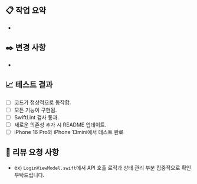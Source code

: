## 📋 작업 요약
- 
## ✒️ 변경 사항
- 
## 📈 테스트 결과
- [ ] 코드가 정상적으로 동작함.
- [ ] 모든 기능이 구현됨.
- [ ] SwiftLint 검사 통과.
- [ ] 새로운 의존성 추가 시 README 업데이트.
- [ ] iPhone 16 Pro와 iPhone 13mini에서 테스트 완료

## 🙏 리뷰 요청 사항
- ex) `LoginViewModel.swift`에서 API 호출 로직과 상태 관리 부분 집중적으로 확인 부탁드립니다.
